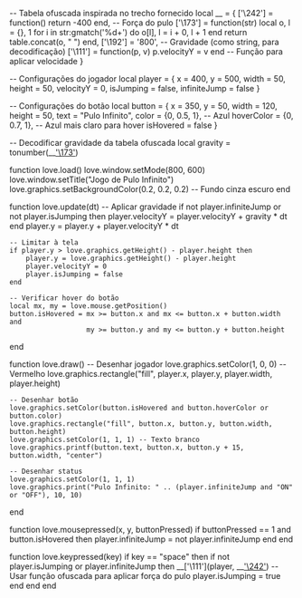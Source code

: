 -- Tabela ofuscada inspirada no trecho fornecido
local __ = {
    ['\242'] = function() return -400 end, -- Força do pulo
    ['\173'] = function(str)
        local o, l = {}, 1
        for i in str:gmatch('%d+') do
            o[l], l = i + 0, l + 1
        end
        return table.concat(o, " ")
    end,
    ['\192'] = '800', -- Gravidade (como string, para decodificação)
    ['\111'] = function(p, v) p.velocityY = v end -- Função para aplicar velocidade
}

-- Configurações do jogador
local player = {
    x = 400,
    y = 500,
    width = 50,
    height = 50,
    velocityY = 0,
    isJumping = false,
    infiniteJump = false
}

-- Configurações do botão
local button = {
    x = 350,
    y = 50,
    width = 120,
    height = 50,
    text = "Pulo Infinito",
    color = {0, 0.5, 1}, -- Azul
    hoverColor = {0, 0.7, 1}, -- Azul mais claro para hover
    isHovered = false
}

-- Decodificar gravidade da tabela ofuscada
local gravity = tonumber(__['\173'](__['\192']))

function love.load()
    love.window.setMode(800, 600)
    love.window.setTitle("Jogo de Pulo Infinito")
    love.graphics.setBackgroundColor(0.2, 0.2, 0.2) -- Fundo cinza escuro
end

function love.update(dt)
    -- Aplicar gravidade
    if not player.infiniteJump or not player.isJumping then
        player.velocityY = player.velocityY + gravity * dt
    end
    player.y = player.y + player.velocityY * dt

    -- Limitar à tela
    if player.y > love.graphics.getHeight() - player.height then
        player.y = love.graphics.getHeight() - player.height
        player.velocityY = 0
        player.isJumping = false
    end

    -- Verificar hover do botão
    local mx, my = love.mouse.getPosition()
    button.isHovered = mx >= button.x and mx <= button.x + button.width and
                       my >= button.y and my <= button.y + button.height
end

function love.draw()
    -- Desenhar jogador
    love.graphics.setColor(1, 0, 0) -- Vermelho
    love.graphics.rectangle("fill", player.x, player.y, player.width, player.height)

    -- Desenhar botão
    love.graphics.setColor(button.isHovered and button.hoverColor or button.color)
    love.graphics.rectangle("fill", button.x, button.y, button.width, button.height)
    love.graphics.setColor(1, 1, 1) -- Texto branco
    love.graphics.printf(button.text, button.x, button.y + 15, button.width, "center")

    -- Desenhar status
    love.graphics.setColor(1, 1, 1)
    love.graphics.print("Pulo Infinito: " .. (player.infiniteJump and "ON" or "OFF"), 10, 10)
end

function love.mousepressed(x, y, buttonPressed)
    if buttonPressed == 1 and button.isHovered then
        player.infiniteJump = not player.infiniteJump
    end
end

function love.keypressed(key)
    if key == "space" then
        if not player.isJumping or player.infiniteJump then
            __['\111'](player, __['\242']()) -- Usar função ofuscada para aplicar força do pulo
            player.isJumping = true
        end
    end
end
